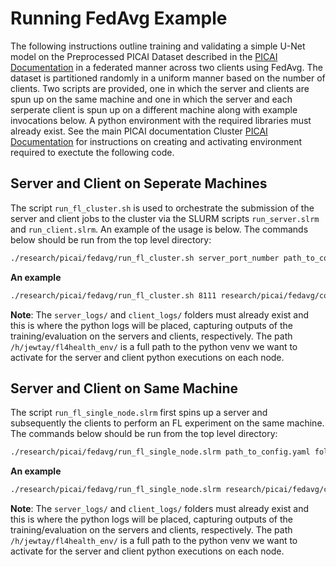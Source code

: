 # Running FedAvg Example

The following instructions outline training and validating a simple U-Net model on the Preprocessed PICAI Dataset described in the [PICAI Documentation](/research/picai/README.md) in a federated manner across two clients using FedAvg. The dataset is partitioned randomly in a uniform manner based on the number of clients. Two scripts are provided, one in which the server and clients are spun up on the same machine and one in which the server and each serperate client is spun up on a different machine along with example invocations below. A python environment with the required libraries must already exist.  See the main PICAI documentation Cluster [PICAI Documentation](/research/picai/README.md) for instructions on creating and activating environment required to exectute the following code.

## Server and Client on Seperate Machines
The script `run_fl_cluster.sh` is used to orchestrate the submission of the server and client jobs to the cluster via the SLURM scripts `run_server.slrm` and `run_client.slrm`. An example of the usage is below. The commands below should be run from the top level directory:

```bash
./research/picai/fedavg/run_fl_cluster.sh server_port_number path_to_config.yaml folder_for_server_logs/ folder_for_client_logs/ path_to_desired_venv/ n_clients
```
__An example__
```bash
./research/picai/fedavg/run_fl_cluster.sh 8111 research/picai/fedavg/config.yaml research/picai/fedavg/server_logs/ research/picai/fedavg/client_logs/ /h/jewtay/fl4health_env/ 2
```

__Note__: The `server_logs/` and `client_logs/` folders must already exist and this is where the python logs will be placed, capturing outputs of the training/evaluation on the servers and clients, respectively. The path `/h/jewtay/fl4health_env/` is a full path to the python venv we want to activate for the server and client python executions on each node.

## Server and Client on Same Machine
The script `run_fl_single_node.slrm` first spins up a server and subsequently the clients to perform an FL experiment on the same machine. The commands below should be run from the top level directory:

```bash
./research/picai/fedavg/run_fl_single_node.slrm path_to_config.yaml folder_for_server_logs/ folder_for_client_logs/ path_to_desired_venv/ n_clients
```
__An example__
```bash
./research/picai/fedavg/run_fl_single_node.slrm research/picai/fedavg/config.yaml research/picai/fedavg/server_logs/ research/picai/fedavg/client_logs/ /h/jewtay/fl4health_env/ 2
```

__Note__: The `server_logs/` and `client_logs/` folders must already exist and this is where the python logs will be placed, capturing outputs of the training/evaluation on the servers and clients, respectively. The path `/h/jewtay/fl4health_env/` is a full path to the python venv we want to activate for the server and client python executions on each node.

